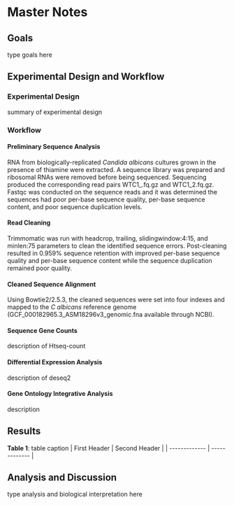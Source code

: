 # Master Notes
## Goals
type goals here
## Experimental Design and Workflow
### Experimental Design
summary of experimental design
### Workflow
#### Preliminary Sequence Analysis
RNA from biologically-replicated _Candida albicans_ cultures grown in the presence of thiamine were extracted. A sequence library was prepared and ribosomal RNAs were removed 
before being sequenced. Sequencing produced the corresponding read pairs WTC1_.fq.gz and WTC1_2.fq.gz. Fastqc was conducted on the sequence reads and it was determined the 
sequences had poor per-base sequence quality, per-base sequence content, and poor sequence duplication levels. 
#### Read Cleaning
Trimmomatic was run with headcrop, trailing, slidingwindow:4:15, and minlen:75 parameters to clean the identified sequence errors. Post-cleaning resulted in 0.959% sequence
retention with improved per-base sequence quality and per-base sequence content while the sequence duplication remained poor quality.
#### Cleaned Sequence Alignment
Using Bowtie2/2.5.3, the cleaned sequences were set into four indexes and mapped to the _C albicans_ reference genome (GCF_000182965.3_ASM18296v3_genomic.fna available 
through NCBI).
#### Sequence Gene Counts
description of Htseq-count
#### Differential Expression Analysis
description of deseq2
#### Gene Ontology Integrative Analysis
description
####
## Results
__Table 1__: table caption
| First Header  | Second Header |
| ------------- | ------------- |
## Analysis and Discussion
type analysis and biological interpretation here
